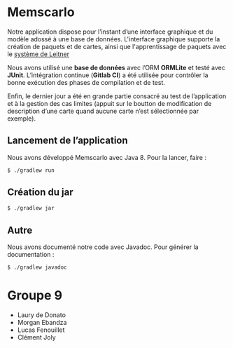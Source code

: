 # Memscarlo

Notre application dispose pour l’instant d’une interface graphique et du modèle
adossé à une base de données. L'interface graphique supporte la création de 
paquets et de cartes, ainsi que l'apprentissage de paquets avec le 
[système de Leitner](https://fr.wikipedia.org/wiki/Syst%C3%A8me_Leitner)

Nous avons utilisé une **base de données** avec l’ORM **ORMLite** et testé avec **JUnit**. L’intégration continue (**Gitlab CI**) a été utilisée pour contrôler la bonne exécution des phases de compilation et de test.

Enfin, le dernier jour a été en grande partie consacré au test de l’application et à la gestion des cas limites (appuit sur le boutton de modification de description d’une carte quand aucune carte n’est sélectionnée par exemple).

## Lancement de l’application

Nous avons développé Memscarlo avec Java 8. Pour la lancer, faire :

``` sh
$ ./gradlew run
```

## Création du jar

``` sh
$ ./gradlew jar
```

## Autre

Nous avons documenté notre code avec Javadoc. Pour générer la documentation :

``` sh
$ ./gradlew javadoc
```

# Groupe 9
- Laury de Donato
- Morgan Ebandza
- Lucas Fenouillet
- Clément Joly
